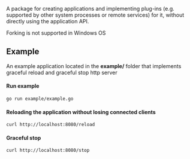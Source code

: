 A package for creating applications and implementing plug-ins (e.g. supported by other system processes or remote services) for it, without directly using the application API.

Forking is not supported in Windows OS

## Example

An example application located in the **example/** folder that implements graceful reload and graceful stop http server

#### Run example

```go run example/example.go```

#### Reloading the application without losing connected clients

```
curl http://localhost:8080/reload
```

#### Graceful stop 

```
curl http://localhost:8080/stop
```
